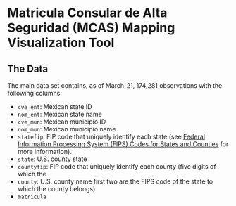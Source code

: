 # Matricula Consular de Alta Seguridad (MCAS) Mapping Visualization Tool

## The Data

The main data set contains, as of March-21, 174,281 observations with the following columns:

* `cve_ent`: Mexican state ID
* `nom_ent`: Mexican state name
* `cve_mun`: Mexican municipio ID
* `nom_mun`: Mexican municipio name
* `statefip`: FIP code that uniquely identify each state (see [Federal Information Processing System (FIPS) Codes for States and Counties](https://transition.fcc.gov/oet/info/maps/census/fips/fips.txt#:~:text=FIPS%20codes%20are%20numbers%20which,to%20which%20the%20county%20belongs.) for more information).
* `state`: U.S. county state
* `countyfip`: FIP code that uniquely identify each county (five digits of which the 
* `county`: U.S. county name
first two are the FIPS code of the state to which the county belongs)
* `matricula`